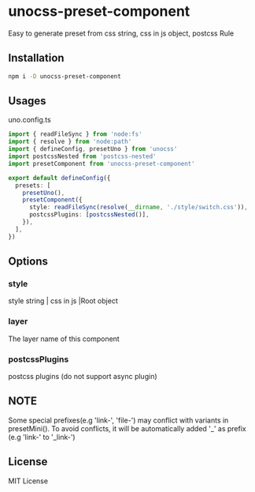 # unocss-preset-component

Easy to generate preset from css string, css in js object, postcss Rule

## Installation

```bash
npm i -D unocss-preset-component
```

## Usages

uno.config.ts

```typescript
import { readFileSync } from 'node:fs'
import { resolve } from 'node:path'
import { defineConfig, presetUno } from 'unocss'
import postcssNested from 'postcss-nested'
import presetComponent from 'unocss-preset-component'

export default defineConfig({
  presets: [
    presetUno(),
    presetComponent({
      style: readFileSync(resolve(__dirname, './style/switch.css')),
      postcssPlugins: [postcssNested()],
    }),
  ],
})
```
## Options

### style
style string | css in js |Root object
### layer
The layer name of this component
### postcssPlugins
postcss plugins (do not support async plugin)

## NOTE

Some special prefixes(e.g 'link-', 'file-') may conflict with variants in presetMini().
To avoid conflicts, it will be automatically added '_' as prefix (e.g 'link-' to '_link-')

## License

MIT License